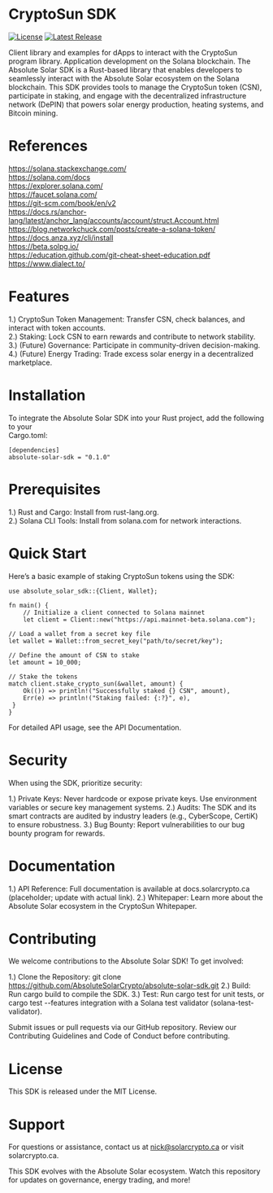 # CryptoSun SDK
[![License](https://img.shields.io/badge/License-Apache%202.0-blue.svg)](LICENSE)
[![Latest Release](https://img.shields.io/github/v/release/Absolute-Solar/cryptosun-vote)]()

Client library and examples for dApps to interact with the CryptoSun program library. Application development on the Solana blockchain. The Absolute Solar SDK is a Rust-based library that enables developers to seamlessly interact with the Absolute Solar ecosystem on the Solana blockchain. This SDK provides tools to manage the CryptoSun token (CSN), participate in staking, and engage with the decentralized infrastructure network (DePIN) that powers solar energy production, heating systems, and Bitcoin mining.

# References 
<a>https://solana.stackexchange.com/</a><br>
<a>https://solana.com/docs</a><br>
<a>https://explorer.solana.com/</a><br>
<a>https://faucet.solana.com/</a><br>
<a>https://git-scm.com/book/en/v2</a><br>
<a>https://docs.rs/anchor-lang/latest/anchor_lang/accounts/account/struct.Account.html</a><br>
<a>https://blog.networkchuck.com/posts/create-a-solana-token/</a><br>
<a>https://docs.anza.xyz/cli/install</a><br>
<a>https://beta.solpg.io/</a><br>
<a>https://education.github.com/git-cheat-sheet-education.pdf</a><br>
<a>https://www.dialect.to/</a><br>

# Features
1.) CryptoSun Token Management: Transfer CSN, check balances, and interact with token accounts. <br>
2.) Staking: Lock CSN to earn rewards and contribute to network stability. <br>
3.) (Future) Governance: Participate in community-driven decision-making. <br>
4.) (Future) Energy Trading: Trade excess solar energy in a decentralized marketplace.

# Installation
To integrate the Absolute Solar SDK into your Rust project, add the following to your <br>
Cargo.toml:

    [dependencies]
    absolute-solar-sdk = "0.1.0"

# Prerequisites

1.) Rust and Cargo: Install from rust-lang.org. <br>
2.) Solana CLI Tools: Install from solana.com for network interactions.

# Quick Start
Here’s a basic example of staking CryptoSun tokens using the SDK:

    use absolute_solar_sdk::{Client, Wallet};
    
    fn main() {
        // Initialize a client connected to Solana mainnet
        let client = Client::new("https://api.mainnet-beta.solana.com");

    // Load a wallet from a secret key file
    let wallet = Wallet::from_secret_key("path/to/secret/key");

    // Define the amount of CSN to stake
    let amount = 10_000;

    // Stake the tokens
    match client.stake_crypto_sun(&wallet, amount) {
        Ok(()) => println!("Successfully staked {} CSN", amount),
        Err(e) => println!("Staking failed: {:?}", e),
     }
    }

For detailed API usage, see the API Documentation.

# Security
When using the SDK, prioritize security:

1.) Private Keys: Never hardcode or expose private keys. Use environment variables or secure key management systems. 
2.) Audits: The SDK and its smart contracts are audited by industry leaders (e.g., CyberScope, CertiK) to ensure robustness. 
3.) Bug Bounty: Report vulnerabilities to our bug bounty program for rewards.

# Documentation

1.) API Reference: Full documentation is available at docs.solarcrypto.ca (placeholder; update with actual link). 
2.) Whitepaper: Learn more about the Absolute Solar ecosystem in the CryptoSun Whitepaper.

# Contributing
We welcome contributions to the Absolute Solar SDK! To get involved:

1.) Clone the Repository: git clone https://github.com/AbsoluteSolarCrypto/absolute-solar-sdk.git 
2.) Build: Run cargo build to compile the SDK.
3.) Test: Run cargo test for unit tests, or cargo test --features integration with a Solana test validator (solana-test-validator).

Submit issues or pull requests via our GitHub repository. Review our Contributing Guidelines and Code of Conduct before contributing.

# License
This SDK is released under the MIT License.

# Support
For questions or assistance, contact us at nick@solarcrypto.ca or visit solarcrypto.ca.

This SDK evolves with the Absolute Solar ecosystem. Watch this repository for updates on governance, energy trading, and more!


